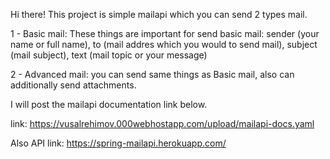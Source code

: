 Hi there!
This project is simple mailapi which you can send 2 types mail.

1 - Basic mail: These things are important for send basic mail: sender (your name or full name), to (mail addres which you would to send mail), subject (mail subject),
text (mail topic or your message)

2 - Advanced mail: you can send same things as Basic mail, also can additionally send attachments.

I will post the mailapi documentation link below.

link: https://vusalrehimov.000webhostapp.com/upload/mailapi-docs.yaml

Also API link: https://spring-mailapi.herokuapp.com/
